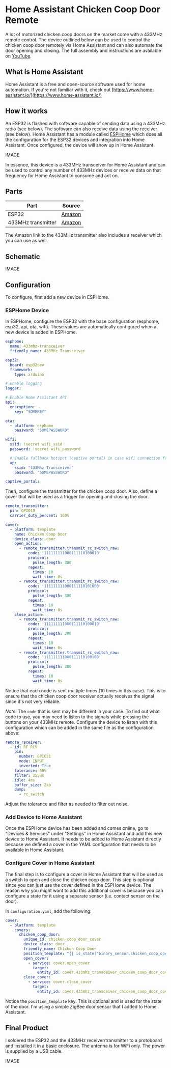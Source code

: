 # Home Assistant Chicken Coop Door Remote

A lot of motorized chicken coop doors on the market come with a 433MHz remote control. The device outlined below can be used to control the chicken coop door remotely via Home Assistant and can also automate the door opening and closing. The full assembly and instructions are available on [YouTube](...).

## What is Home Assistant

Home Assistant is a free and open-source software used for home automation. If you're not familiar with it, check out [https://www.home-assistant.io/](https://www.home-assistant.io/)

## How it works

An ESP32 is flashed with software capable of sending data using a 433MHz radio (see below). The software can also receive data using the receiver (see below). Home Assistant has a module called [ESPHome](https://esphome.io) which does all the configuration for the ESP32 devices and integration into Home Assistant. Once configured, the device will show up in Home Assistant.

IMAGE

In essence, this device is a 433MHz transceiver for Home Assistant and can be used to control any number of 433MHz devices or receive data on that frequency for Home Assistant to consume and act on.

## Parts

| Part | Source |
|------|--------|
| ESP32 | [Amazon](https://www.amazon.com/dp/B0D9LJN2VW) |
| 433MHz transmitter | [Amazon](https://www.amazon.com/dp/B01DKC2EY4) |

The Amazon link to the 433MHz transmitter also includes a receiver which you can use as well.

## Schematic

IMAGE

## Configuration

To configure, first add a new device in ESPHome.

### ESPHome Device

In ESPHome, configure the ESP32 with the base configuration (esphome, esp32, api, ota, wifi). These values are automatically configured when a new device is added in ESPHome.

```yaml
esphome:
  name: 433mhz-transceiver
  friendly_name: 433MHz Transceiver

esp32:
  board: esp32dev
  framework:
    type: arduino

# Enable logging
logger:

# Enable Home Assistant API
api:
  encryption:
    key: "SOMEKEY"

ota:
  - platform: esphome
    password: "SOMEPASSWORD"

wifi:
  ssid: !secret wifi_ssid
  password: !secret wifi_password

  # Enable fallback hotspot (captive portal) in case wifi connection fails
  ap:
    ssid: "433Mhz-Transceiver"
    password: "SOMEPASSWORD"

captive_portal:
```

Then, configure the transmitter for the chicken coop door. Also, define a cover that will be used as a trigger for opening and closing the door.

```yaml
remote_transmitter:
  pin: GPIO19
  carrier_duty_percent: 100%

cover:
  - platform: template
    name: Chicken Coop Door
    device_class: door
    open_action:
      - remote_transmitter.transmit_rc_switch_raw:
          code: '111111111000111110100010'
          protocol:
            pulse_length: 300
          repeat:
            times: 10
            wait_time: 0s
      - remote_transmitter.transmit_rc_switch_raw:
          code: '111111111000111110101000'
          protocol:
            pulse_length: 300
          repeat:
            times: 10
            wait_time: 0s
    close_action:
      - remote_transmitter.transmit_rc_switch_raw:
          code: '111111111000111110100010'
          protocol:
            pulse_length: 300
          repeat:
            times: 10
            wait_time: 0s
      - remote_transmitter.transmit_rc_switch_raw:
          code: '111111111000111110100100'
          protocol:
            pulse_length: 300
          repeat:
            times: 10
            wait_time: 0s
```

Notice that each node is sent multiple times (10 times in this case). This is to ensure that the chicken coop door receiver actually receives the signal since it's not very reliable.

*Note*: The `code` that is sent may be different in your case. To find out what code to use, you may need to listen to the signals while pressing the buttons on your 433MHz remote. Configure the device to listen with this configuration which can be added in the same file as the configuration above:

```yaml
remote_receiver:
  - id: RF_RCV
    pin:
      number: GPIO21
      mode: INPUT
      inverted: True
    tolerance: 60%
    filter: 255us
    idle: 4ms
    buffer_size: 2kb
    dump:
      - rc_switch
```

Adjust the tolerance and filter as needed to filter out noise.

### Add Device to Home Assistant

Once the ESPHome device has been added and comes online, go to "Devices & Services" under "Settings" in Home Assistant and add this new device to Home Assistant. It needs to be added to Home Assistant directly because we defined a cover in the YAML configuration that needs to be available in Home Assistant.

### Configure Cover in Home Assistant

The final step is to configure a cover in Home Assistant that will be used as a switch to open and close the chicken coop door. This step is optional since you can just use the cover defined in the ESPHome device. The reason why you might want to add this additional cover is because you can configure a state for it using a separate sensor (i.e. contact sensor on the door).

In `configuration.yaml`, add the following:

```yaml
cover:
  - platform: template
    covers:
      chicken_coop_door:
        unique_id: chicken_coop_door_cover
        device_class: door
        friendly_name: Chicken Coop Door
        position_template: "{{ is_state('binary_sensor.chicken_coop_opening_2', 'on') }}"
        open_cover:
          - service: cover.open_cover
            target:
              entity_id: cover.433mhz_transceiver_chicken_coop_door_cover
        close_cover:
          - service: cover.close_cover
            target:
              entity_id: cover.433mhz_transceiver_chicken_coop_door_cover
```

Notice the `position_template` key. This is optional and is used for the state of the door. I'm using a simple ZigBee door sensor that I added to Home Assistant.

## Final Product

I soldered the ESP32 and the 433MHz receiver/transmitter to a protoboard and installed it in a basic enclosure. The antenna is for WiFi only. The power is supplied by a USB cable.

IMAGE
